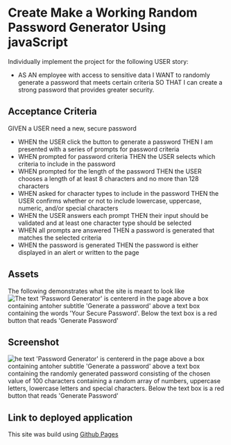 # Create Make a Working Random Password Generator Using javaScript

Individually implement the project for the following USER story:

* AS AN employee with access to sensitive data I WANT to randomly generate a password that meets certain  criteria SO THAT I can create a strong password that provides greater security.

## Acceptance Criteria 

GIVEN a USER need a new, secure password
* WHEN the USER click the button to generate a password THEN I am presented with a series of prompts for password criteria
* WHEN prompted for password criteria THEN the USER selects which criteria to include in the password
* WHEN prompted for the length of the password THEN the USER chooses a length of at least 8 characters and no more than 128 characters
* WHEN asked for character types to include in the password THEN the USER confirms whether or not to include lowercase, uppercase, numeric, and/or special characters
* WHEN the USER answers each prompt THEN their input should be validated and at least one character type should be selected
* WHEN all prompts are answered THEN a password is generated that matches the selected criteria
* WHEN the password is generated THEN the password is either displayed in an alert or written to the page

## Assets 

The following demonstrates what the site is meant to look like
![The text 'Password Generator' is centererd in the page above a box containing antoher subtitle 'Generate a password' above a text box containing the words 'Your Secure Password'. Below the text box is a red button that reads 'Generate Password'](https://courses.bootcampspot.com/courses/1911/files/1912556/preview)

## Screenshot 
![he text 'Password Generator' is centererd in the page above a box containing antoher subtitle 'Generate a password' above a text box containing the randomly generated password consisting of the chosen value of 100 characters containing a random array of numbers, uppercase letters, lowercase letters and special characters. Below the text box is a red button that reads 'Generate Password']()

## Link to deployed application 

This site was build using [Github Pages](https://gdebortoli.github.io/jS.Random.Password.Generator/)